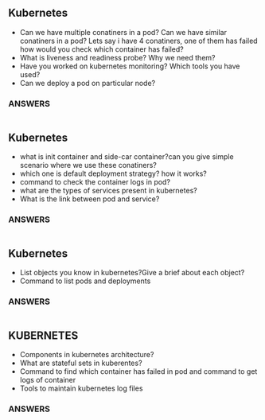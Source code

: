 Kubernetes
--------------------------------------------------------------------------------------------------------------------------------------
- Can we have multiple conatiners in a pod? Can we have similar conatiners in a pod? Lets say i have 4 conatiners, 
  one of them has failed how would you check which container has failed?
- What is liveness and readiness probe? Why we need them?
- Have you worked on kubernetes monitoring? Which tools you have used?
- Can we deploy a pod on particular node?
### ANSWERS
```
```

Kubernetes
--------------------------------------------------------------------------------------------------------------------------------------
- what is init container and side-car container?can you give simple scenario where we use these conatiners?
- which one is default deployment strategy? how it works?
- command to check the container logs in pod?
- what are the types of services present in kubernetes?
- What is the link between pod and service?

### ANSWERS
```
```

Kubernetes
--------------------------------------------------------------------------------------------------------------------------------------
- List objects you know in kubernetes?Give a brief about each object?
- Command to list pods and deployments
### ANSWERS
```
```

KUBERNETES
---------
- Components in kubernetes architecture?
- What are stateful sets in kuberentes?
- Command to find which container has failed in pod and command to get logs of container 
- Tools to maintain kubernetes log files 
### ANSWERS
```
```
